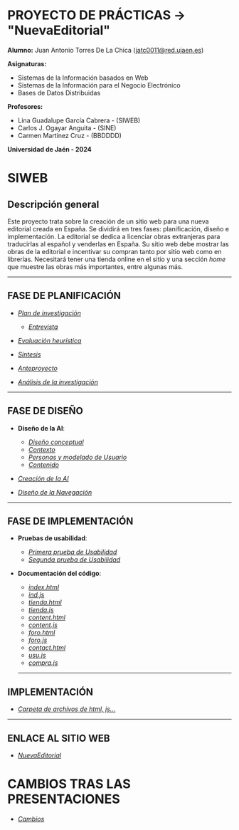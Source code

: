 # PROYECTO DE PRÁCTICAS -> "NuevaEditorial"
**Alumno:** Juan Antonio Torres De La Chica (jatc0011@red.ujaen.es)

**Asignaturas:** 
  - Sistemas de la Información basados en Web
  - Sistemas de la Información para el Negocio Electrónico
  - Bases de Datos Distribuidas

**Profesores:**
  - Lina Guadalupe García Cabrera - (SIWEB)
  - Carlos J. Ogayar Anguita - (SINE)
  - Carmen Martínez Cruz - (BBDDDD)

**Universidad de Jaén - 2024**

# SIWEB

## Descripción general

Este proyecto trata sobre la creación de un sitio web para una nueva editorial creada en España. Se dividirá en tres fases: planificación, diseño e implementación. La editorial se dedica a licenciar obras extranjeras para traducirlas al español y venderlas en España. Su sitio web debe mostrar las obras de la editorial e incentivar su compran tanto por sitio web como en librerías. Necesitará tener una tienda online en el sitio y una sección *home* que muestre las obras más importantes, entre algunas más.

---

## FASE DE PLANIFICACIÓN

- _[Plan de investigación](/documentos/plan_de_investigación.md)_
  - _[Entrevista](/documentos/entrevista.md)_

- _[Evaluación heurística](/documentos/evaluacion.md)_

- _[Síntesis](/documentos/sintesis.md)_

- _[Anteproyecto](/documentos/anteproyecto.md)_

- _[Análisis de la investigación](/documentos/analisis.md)_

---

## FASE DE DISEÑO

- **Diseño de la AI**:
  - _[Diseño conceptual](/documentos/diseño_conceptual.md)_
  - _[Contexto](/documentos/contexto.md)_
  - _[Personas y modelado de Usuario](/documentos/personas.md)_
  - _[Contenido](/documentos/contenidos.md)_
    
- _[Creación de la AI](/documentos/creacionAI.md)_

- _[Diseño de la Navegación](/documentos/navegacion.md)_

--- 

## FASE DE IMPLEMENTACIÓN

- **Pruebas de usabilidad**:
  - _[Primera prueba de Usabilidad](/documentos/usabilidad.md)_
  - _[Segunda prueba de Usabilidad](/documentos/usabilidad2.md)_
- **Documentación del código**:
  - _[index.html](/documentos/documentacion/index.md)_
  - _[ind.js](/documentos/documentacion/ind.md)_
  - _[tienda.html](/documentos/documentacion/tienda.md)_
  - _[tienda.js](/documentos/documentacion/tienda2.md)_
  - _[content.html](/documentos/documentacion/content.md)_
  - _[content.js](/documentos/documentacion/content2.md)_
  - _[foro.html](/documentos/documentacion/foro.md)_
  - _[foro.js](/documentos/documentacion/foro2.md)_
  - _[contact.html](/documentos/documentacion/contact.md)_
  - _[usu.js](/documentos/documentacion/usu.md)_
  - _[compra.js](/documentos/documentacion/compra.md)_

  ---
  
## IMPLEMENTACIÓN

- _[Carpeta de archivos de html, js...](/sitioweb)_

---

## ENLACE AL SITIO WEB

- _[NuevaEditorial](https://juanan151.github.io/)_


# CAMBIOS TRAS LAS PRESENTACIONES 

- _[Cambios](/documentos/cambios.md)_
